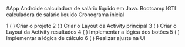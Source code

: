 #App Androide calculadora de salário líquido em Java.
Bootcamp IGTI calculadora de salário líquido
Cronograma inicial

1 (  ) Criar o projeto
2 (  ) Criar o Layout da Activity principal
3 (  ) Criar o Layout da Activity resultados
4 (  ) Implementar a lógica dos botões
5 (  ) Implementar a lógica de cálculo
6 (  ) Realizar ajuste na UI
